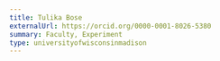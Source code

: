 ```yaml
---
title: Tulika Bose
externalUrl: https://orcid.org/0000-0001-8026-5380
summary: Faculty, Experiment
type: universityofwisconsinmadison
---
```

